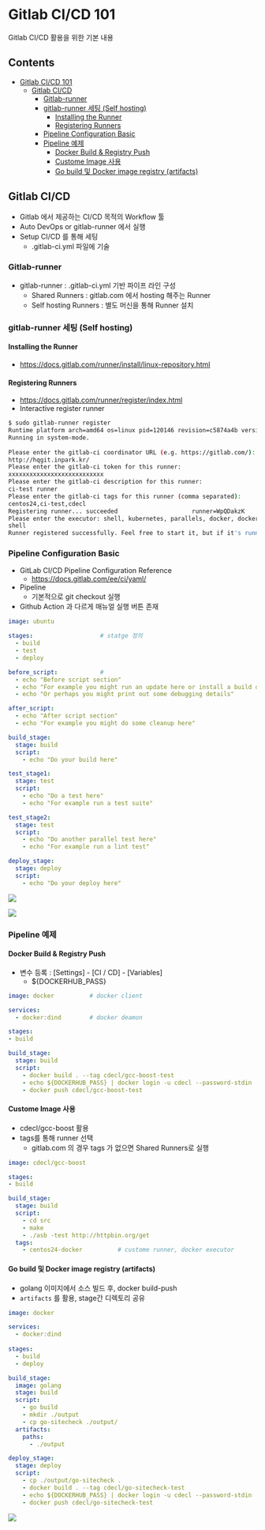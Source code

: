 
# Gitlab CI/CD 101
Gitlab CI/CD 활용을 위한 기본 내용 

## Contents
  - [Gitlab CI/CD 101](#gitlab-cicd-101)
    - [Gitlab CI/CD](#gitlab-cicd)
      - [Gitlab-runner](#gitlab-runner)
      - [gitlab-runner 세팅 (Self hosting)](#gitlab-runner-%EC%84%B8%ED%8C%85-self-hosting)
        - [Installing the Runner](#installing-the-runner)
        - [Registering Runners](#registering-runners)
      - [Pipeline Configuration Basic](#pipeline-configuration-basic)
      - [Pipeline 예제](#pipeline-%EC%98%88%EC%A0%9C)
        - [Docker Build & Registry Push](#docker-build--registry-push)
        - [Custome Image 사용](#custome-image-%EC%82%AC%EC%9A%A9)
        - [Go build 및 Docker image registry (artifacts)](#go-build-%EB%B0%8F-docker-image-registry-artifacts)


## Gitlab CI/CD
- Gitlab 에서 제공하는 CI/CD 목적의 Workflow 툴 
- Auto DevOps or gitlab-runner 에서 실행 
- Setup CI/CD 를 통해 세팅 
  - .gitlab-ci.yml 파일에 기술 
 

### Gitlab-runner 
- gitlab-runner : .gitlab-ci.yml 기반 파이프 라인 구성 
  - Shared Runners : gitlab.com 에서 hosting 해주는 Runner
  - Self hosting Runners : 별도 머신을 통해 Runner 설치 

### gitlab-runner 세팅 (Self hosting)

#### Installing the Runner
- https://docs.gitlab.com/runner/install/linux-repository.html

#### Registering Runners
- https://docs.gitlab.com/runner/register/index.html
- Interactive register runner 

```sh
$ sudo gitlab-runner register 
Runtime platform arch=amd64 os=linux pid=120146 revision=c5874a4b version=12.10.2
Running in system-mode.                            
                                                   
Please enter the gitlab-ci coordinator URL (e.g. https://gitlab.com/):
http://hqgit.inpark.kr/
Please enter the gitlab-ci token for this runner:
xxxxxxxxxxxxxxxxxxxxxxxxxxx
Please enter the gitlab-ci description for this runner:
ci-test runner
Please enter the gitlab-ci tags for this runner (comma separated):
centos24,ci-test,cdecl
Registering runner... succeeded                     runner=WpQDakzK
Please enter the executor: shell, kubernetes, parallels, docker, docker-ssh, ssh, virtualbox, docker+machine, docker-ssh+machine, custom:
shell
Runner registered successfully. Feel free to start it, but if it's running already the config should be automatically reloaded! 
```

### Pipeline Configuration Basic
- GitLab CI/CD Pipeline Configuration Reference
  - https://docs.gitlab.com/ee/ci/yaml/ 
- Pipeline
  - 기본적으로 git checkout 실행 
- Github Action 과 다르게 매뉴얼 실행 버튼 존재 

```yaml
image: ubuntu

stages:                   # statge 정의 
  - build
  - test
  - deploy

before_script:            # 
  - echo "Before script section"
  - echo "For example you might run an update here or install a build dependency"
  - echo "Or perhaps you might print out some debugging details"

after_script:
  - echo "After script section"
  - echo "For example you might do some cleanup here"

build_stage:
  stage: build
  script:
    - echo "Do your build here"

test_stage1:
  stage: test
  script:
    - echo "Do a test here"
    - echo "For example run a test suite"

test_stage2:
  stage: test
  script:
    - echo "Do another parallel test here"
    - echo "For example run a lint test"

deploy_stage:
  stage: deploy
  script:
    - echo "Do your deploy here"
```

![](images/2020-05-18-17-50-34.png)

![](images/2020-05-18-17-51-51.png)


### Pipeline 예제

#### Docker Build & Registry Push
- 변수 등록 : [Settings] - [CI / CD] - [Variables] 
  - ${DOCKERHUB_PASS}

```yaml
image: docker          # docker client

services:
  - docker:dind        # docker deamon

stages:
- build

build_stage:
  stage: build
  script: 
    - docker build . --tag cdecl/gcc-boost-test
    - echo ${DOCKERHUB_PASS} | docker login -u cdecl --password-stdin
    - docker push cdecl/gcc-boost-test
```

#### Custome Image 사용 
- cdecl/gcc-boost  활용 
- tags를 통해 runner 선택
  - gitlab.com 의 경우 tags 가 없으면 Shared Runners로 실행 

```yaml
image: cdecl/gcc-boost

stages:
- build

build_stage:
  stage: build
  script: 
    - cd src 
    - make 
    - ./asb -test http://httpbin.org/get
  tags:
    - centos24-docker          # custome runner, docker executor

```


#### Go build 및 Docker image registry (artifacts)
- golang 이미지에서 소스 빌드 후, docker build-push
- `artifacts` 를 활용, stage간 디렉토리 공유 

```yaml
image: docker 

services:
  - docker:dind
  
stages:                   
  - build
  - deploy

build_stage:
  image: golang 
  stage: build
  script:
    - go build 
    - mkdir ./output
    - cp go-sitecheck ./output/
  artifacts:
    paths: 
      - ./output

deploy_stage:
  stage: deploy
  script:  
    - cp ./output/go-sitecheck .
    - docker build . --tag cdecl/go-sitecheck-test
    - echo ${DOCKERHUB_PASS} | docker login -u cdecl --password-stdin
    - docker push cdecl/go-sitecheck-test
```

![](images/2020-05-18-18-08-57.png)